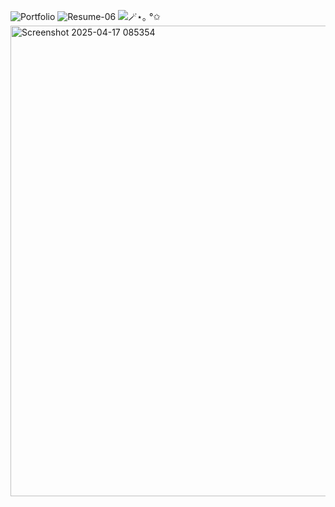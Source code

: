 ![Portfolio](https://github.com/user-attachments/assets/8d90b328-da1d-43e4-8008-c862487fe53e)
![Resume-06](https://github.com/user-attachments/assets/7b5e35a9-8a9f-432a-aa67-be8dd1e58433)
![🪄⋆｡ °✩](https://github.com/user-attachments/assets/5417c7e4-865b-4fc1-a319-4c06ade322f6)
<img width="753" alt="Screenshot 2025-04-17 085354" src="https://github.com/user-attachments/assets/69defa38-ecdb-4c4a-a1e5-23075e004f28" />

















